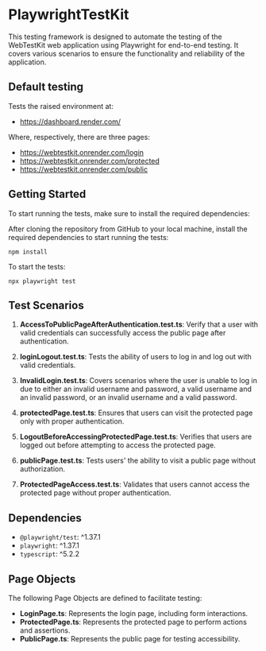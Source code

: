 # PlaywrightTestKit

This testing framework is designed to automate the testing of the WebTestKit web application using Playwright for end-to-end testing. It covers various scenarios to ensure the functionality and reliability of the application.

## Default testing

Tests the raised environment at:
- https://dashboard.render.com/

Where, respectively, there are three pages: 
- https://webtestkit.onrender.com/login
- https://webtestkit.onrender.com/protected 
- https://webtestkit.onrender.com/public


## Getting Started

To start running the tests, make sure to install the required dependencies:

After cloning the repository from GitHub to your local machine, install the required dependencies to start running the tests:

```
npm install

```


To start the tests:

```
npx playwright test

```


## Test Scenarios

1. **AccessToPublicPageAfterAuthentication.test.ts**: Verify that a user with valid credentials can successfully access the public page after authentication.

2. **loginLogout.test.ts**: Tests the ability of users to log in and log out with valid credentials.

3. **InvalidLogin.test.ts**: Covers scenarios where the user is unable to log in due to either an invalid username and password, a valid username and an invalid password, or an invalid username and a valid password.

4. **protectedPage.test.ts**: Ensures that users can visit the protected page only with proper authentication.

5. **LogoutBeforeAccessingProtectedPage.test.ts**: Verifies that users are logged out before attempting to access the protected page.

6. **publicPage.test.ts**: Tests users' the ability to visit a public page without authorization.

7. **ProtectedPageAccess.test.ts**: Validates that users cannot access the protected page without proper authentication.

## Dependencies

- `@playwright/test`: ^1.37.1
- `playwright`: ^1.37.1
- `typescript`: ^5.2.2

## Page Objects

The following Page Objects are defined to facilitate testing:

- **LoginPage.ts**: Represents the login page, including form interactions.
- **ProtectedPage.ts**: Represents the protected page to perform actions and assertions.
- **PublicPage.ts**: Represents the public page for testing accessibility.
